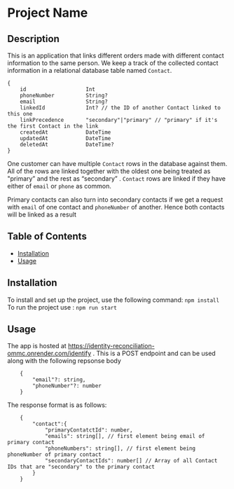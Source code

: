 # Project Name

## Description
This is an application that links different orders made with different contact information to the same person. We keep a track of the collected contact information in a relational database table named `Contact`. 

```
{
	id                   Int                   
    phoneNumber          String?
    email                String?
    linkedId             Int? // the ID of another Contact linked to this one
    linkPrecedence       "secondary"|"primary" // "primary" if it's the first Contact in the link
    createdAt            DateTime              
    updatedAt            DateTime              
    deletedAt            DateTime?
}
```

One customer can have multiple `Contact` rows in the database against them. All of the rows are linked together with the oldest one being treated as "primary” and the rest as “secondary” . `Contact` rows are linked if they have either of `email` or `phone` as common.

Primary contacts can also turn into secondary contacts if we get a request with `email` of one contact and `phoneNumber` of another. Hence both contacts will be linked as a result

## Table of Contents
- [Installation](#installation)
- [Usage](#usage)

## Installation
To install and set up the project, use the following command: `npm install`
To run the project use : `npm run start`


## Usage
The app is hosted at https://identity-reconciliation-ommc.onrender.com/identify . This is a POST endpoint and can be used along with the following repsonse body 
```
    {
	    "email"?: string,
	    "phoneNumber"?: number
    }
```

The response format is as follows: 
```
	{
		"contact":{
			"primaryContatctId": number,
			"emails": string[], // first element being email of primary contact 
			"phoneNumbers": string[], // first element being phoneNumber of primary contact
			"secondaryContactIds": number[] // Array of all Contact IDs that are "secondary" to the primary contact
		}
	}
```

